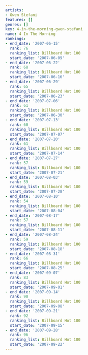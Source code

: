 ```yaml
---
artists:
- Gwen Stefani
features: []
genres: []
key: 4-in-the-morning-gwen-stefani
name: 4 In The Morning
rankings:
- end_date: '2007-06-15'
  rank: 76
  ranking_list: Billboard Hot 100
  start_date: '2007-06-09'
- end_date: '2007-06-22'
  rank: 68
  ranking_list: Billboard Hot 100
  start_date: '2007-06-16'
- end_date: '2007-06-29'
  rank: 65
  ranking_list: Billboard Hot 100
  start_date: '2007-06-23'
- end_date: '2007-07-06'
  rank: 61
  ranking_list: Billboard Hot 100
  start_date: '2007-06-30'
- end_date: '2007-07-13'
  rank: 60
  ranking_list: Billboard Hot 100
  start_date: '2007-07-07'
- end_date: '2007-07-20'
  rank: 61
  ranking_list: Billboard Hot 100
  start_date: '2007-07-14'
- end_date: '2007-07-27'
  rank: 57
  ranking_list: Billboard Hot 100
  start_date: '2007-07-21'
- end_date: '2007-08-03'
  rank: 59
  ranking_list: Billboard Hot 100
  start_date: '2007-07-28'
- end_date: '2007-08-10'
  rank: 54
  ranking_list: Billboard Hot 100
  start_date: '2007-08-04'
- end_date: '2007-08-17'
  rank: 57
  ranking_list: Billboard Hot 100
  start_date: '2007-08-11'
- end_date: '2007-08-24'
  rank: 59
  ranking_list: Billboard Hot 100
  start_date: '2007-08-18'
- end_date: '2007-08-31'
  rank: 66
  ranking_list: Billboard Hot 100
  start_date: '2007-08-25'
- end_date: '2007-09-07'
  rank: 83
  ranking_list: Billboard Hot 100
  start_date: '2007-09-01'
- end_date: '2007-09-14'
  rank: 90
  ranking_list: Billboard Hot 100
  start_date: '2007-09-08'
- end_date: '2007-09-21'
  rank: 92
  ranking_list: Billboard Hot 100
  start_date: '2007-09-15'
- end_date: '2007-09-28'
  rank: 96
  ranking_list: Billboard Hot 100
  start_date: '2007-09-22'
---
```


